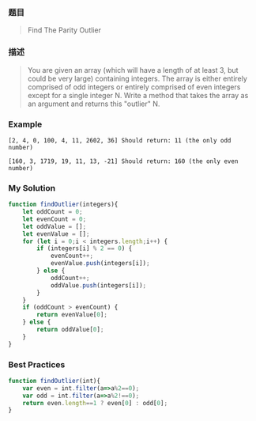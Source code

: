 ### 题目
> Find The Parity Outlier

### 描述
> You are given an array (which will have a length of at least 3, but could be very large) containing integers. The array is either entirely comprised of odd integers or entirely comprised of even integers except for a single integer N. Write a method that takes the array as an argument and returns this "outlier" N.

### Example
`[2, 4, 0, 100, 4, 11, 2602, 36] Should return: 11 (the only odd number)`

`[160, 3, 1719, 19, 11, 13, -21] Should return: 160 (the only even number)`

### My Solution
```javascript
function findOutlier(integers){
    let oddCount = 0;
    let evenCount = 0;
    let oddValue = [];
    let evenValue = [];
    for (let i = 0;i < integers.length;i++) {
        if (integers[i] % 2 == 0) {
            evenCount++;
            evenValue.push(integers[i]); 
        } else {
            oddCount++;
            oddValue.push(integers[i]); 
        }
    }
    if (oddCount > evenCount) {
        return evenValue[0];
    } else {
        return oddValue[0];
    }
}
```

### Best Practices
```javascript
function findOutlier(int){
    var even = int.filter(a=>a%2==0);
    var odd = int.filter(a=>a%2!==0);
    return even.length==1 ? even[0] : odd[0];
}
```